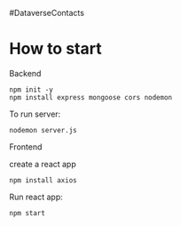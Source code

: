 #DataverseContacts
# How to start
Backend

``` 
npm init -y
npm install express mongoose cors nodemon

```
To run server:
```
nodemon server.js
```
Frontend

create a react app
``` 
npm install axios
```
Run react app:
```
npm start
```
